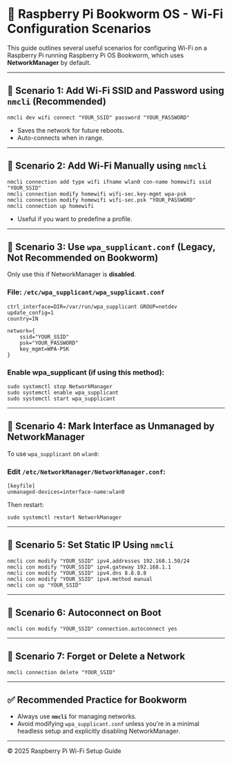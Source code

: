 
# 📶 Raspberry Pi Bookworm OS - Wi-Fi Configuration Scenarios

This guide outlines several useful scenarios for configuring Wi-Fi on a Raspberry Pi running Raspberry Pi OS Bookworm, which uses **NetworkManager** by default.

---

## 📌 Scenario 1: Add Wi-Fi SSID and Password using `nmcli` (Recommended)

```
nmcli dev wifi connect "YOUR_SSID" password "YOUR_PASSWORD"
```

- Saves the network for future reboots.
- Auto-connects when in range.

---

## 📌 Scenario 2: Add Wi-Fi Manually using `nmcli`

```
nmcli connection add type wifi ifname wlan0 con-name homewifi ssid "YOUR_SSID"
nmcli connection modify homewifi wifi-sec.key-mgmt wpa-psk
nmcli connection modify homewifi wifi-sec.psk "YOUR_PASSWORD"
nmcli connection up homewifi
```

- Useful if you want to predefine a profile.

---

## 📌 Scenario 3: Use `wpa_supplicant.conf` (Legacy, Not Recommended on Bookworm)

Only use this if NetworkManager is **disabled**.

### File: `/etc/wpa_supplicant/wpa_supplicant.conf`

```
ctrl_interface=DIR=/var/run/wpa_supplicant GROUP=netdev
update_config=1
country=IN

network={
    ssid="YOUR_SSID"
    psk="YOUR_PASSWORD"
    key_mgmt=WPA-PSK
}
```

### Enable wpa_supplicant (if using this method):

```
sudo systemctl stop NetworkManager
sudo systemctl enable wpa_supplicant
sudo systemctl start wpa_supplicant
```

---

## 📌 Scenario 4: Mark Interface as Unmanaged by NetworkManager

To use `wpa_supplicant` on `wlan0`:

### Edit `/etc/NetworkManager/NetworkManager.conf`:

```
[keyfile]
unmanaged-devices=interface-name:wlan0
```

Then restart:

```
sudo systemctl restart NetworkManager
```

---

## 📌 Scenario 5: Set Static IP Using `nmcli`

```
nmcli con modify "YOUR_SSID" ipv4.addresses 192.168.1.50/24
nmcli con modify "YOUR_SSID" ipv4.gateway 192.168.1.1
nmcli con modify "YOUR_SSID" ipv4.dns 8.8.8.8
nmcli con modify "YOUR_SSID" ipv4.method manual
nmcli con up "YOUR_SSID"
```

---

## 📌 Scenario 6: Autoconnect on Boot

```
nmcli con modify "YOUR_SSID" connection.autoconnect yes
```

---

## 📌 Scenario 7: Forget or Delete a Network

```
nmcli connection delete "YOUR_SSID"
```

---

## ✅ Recommended Practice for Bookworm

- Always use **`nmcli`** for managing networks.
- Avoid modifying `wpa_supplicant.conf` unless you're in a minimal headless setup and explicitly disabling NetworkManager.

---

© 2025 Raspberry Pi Wi-Fi Setup Guide
